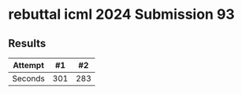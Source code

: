 # rebuttal icml 2024 Submission 93

## Results

| Attempt | #1    | #2    |
| :-----: | :---: | :---: |
| Seconds | 301   | 283   |
